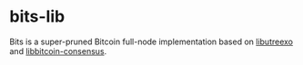 # bits-lib
Bits is a super-pruned Bitcoin full-node implementation based on [libutreexo](https://github.com/mit-dci/libutreexo) and [libbitcoin-consensus](https://github.com/libbitcoin/libbitcoin-consensus).

